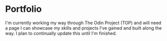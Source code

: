 # Portfolio
I'm currently working my way through The Odin Project (TOP) and will need a page I can showcase my skills and projects I've gained and built along the way. I plan to continually update this until I'm finished.

